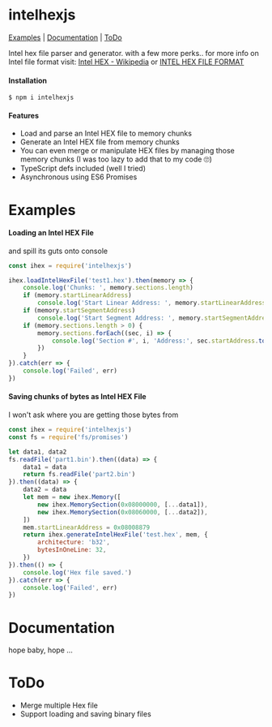 # intelhexjs

[Examples](https://github.com/ajlajlajl/intelhexjs#Examples) |
[Documentation](https://github.com/ajlajlajl/intelhexjs#Documentation) |
[ToDo](https://github.com/ajlajlajl/intelhexjs#ToDo)

Intel hex file parser and generator. with a few more perks..
for more info on Intel file format visit: [Intel HEX - Wikipedia](https://en.wikipedia.org/wiki/Intel_HEX) or [INTEL HEX FILE FORMAT](https://www.keil.com/support/docs/1584/)

#### Installation
```shell
$ npm i intelhexjs
```

#### Features
  - Load and parse an Intel HEX file to memory chunks
  - Generate an Intel HEX file from memory chunks
  - You can even merge or manipulate HEX files by managing those memory chunks (I was too lazy to add that to my code 🙄)
  - TypeScript defs included (well I tried)
  - Asynchronous using ES6 Promises
  
# Examples
 
#### Loading an Intel HEX File
and spill its guts onto console
```js
const ihex = require('intelhexjs')

ihex.loadIntelHexFile('test1.hex').then(memory => {
    console.log('Chunks: ', memory.sections.length)
    if (memory.startLinearAddress)
        console.log('Start Linear Address: ', memory.startLinearAddress.toString(16))
    if (memory.startSegmentAddress)
        console.log('Start Segment Address: ', memory.startSegmentAddress.toString(16))
    if (memory.sections.length > 0) {
        memory.sections.forEach((sec, i) => {
            console.log('Section #', i, 'Address:', sec.startAddress.toString(16), 'data:', Buffer.from(sec.data))
        })
    }
}).catch(err => {
    console.log('Failed', err)
})
```

#### Saving chunks of bytes as Intel HEX File
I won't ask where you are getting those bytes from
```js
const ihex = require('intelhexjs')
const fs = require('fs/promises')

let data1, data2
fs.readFile('part1.bin').then((data) => {
    data1 = data
    return fs.readFile('part2.bin')
}).then((data) => {
    data2 = data
    let mem = new ihex.Memory([
        new ihex.MemorySection(0x08000000, [...data1]),
        new ihex.MemorySection(0x08060000, [...data2]),
    ])
    mem.startLinearAddress = 0x08008879
    return ihex.generateIntelHexFile('test.hex', mem, {
        architecture: 'b32',
        bytesInOneLine: 32,
    })
}).then(() => {
    console.log('Hex file saved.')
}).catch(err => {
    console.log('Failed', err)
})
```

# Documentation

hope baby, hope ...

# ToDo
  - Merge multiple Hex file
  - Support loading and saving binary files
